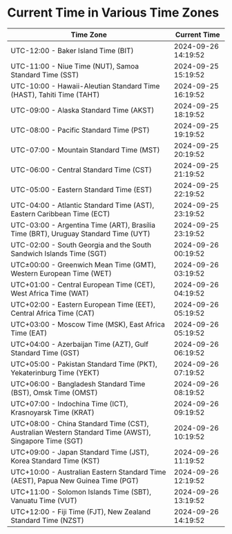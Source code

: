 # Current Time in Various Time Zones

| Time Zone | Current Time |
|-----------|--------------|
| UTC-12:00 - Baker Island Time (BIT) | 2024-09-26 14:19:52 |
| UTC-11:00 - Niue Time (NUT), Samoa Standard Time (SST) | 2024-09-25 15:19:52 |
| UTC-10:00 - Hawaii-Aleutian Standard Time (HAST), Tahiti Time (TAHT) | 2024-09-25 16:19:52 |
| UTC-09:00 - Alaska Standard Time (AKST) | 2024-09-25 18:19:52 |
| UTC-08:00 - Pacific Standard Time (PST) | 2024-09-25 19:19:52 |
| UTC-07:00 - Mountain Standard Time (MST) | 2024-09-25 20:19:52 |
| UTC-06:00 - Central Standard Time (CST) | 2024-09-25 21:19:52 |
| UTC-05:00 - Eastern Standard Time (EST) | 2024-09-25 22:19:52 |
| UTC-04:00 - Atlantic Standard Time (AST), Eastern Caribbean Time (ECT) | 2024-09-25 23:19:52 |
| UTC-03:00 - Argentina Time (ART), Brasília Time (BRT), Uruguay Standard Time (UYT) | 2024-09-25 23:19:52 |
| UTC-02:00 - South Georgia and the South Sandwich Islands Time (SGT) | 2024-09-26 00:19:52 |
| UTC±00:00 - Greenwich Mean Time (GMT), Western European Time (WET) | 2024-09-26 03:19:52 |
| UTC+01:00 - Central European Time (CET), West Africa Time (WAT) | 2024-09-26 04:19:52 |
| UTC+02:00 - Eastern European Time (EET), Central Africa Time (CAT) | 2024-09-26 05:19:52 |
| UTC+03:00 - Moscow Time (MSK), East Africa Time (EAT) | 2024-09-26 05:19:52 |
| UTC+04:00 - Azerbaijan Time (AZT), Gulf Standard Time (GST) | 2024-09-26 06:19:52 |
| UTC+05:00 - Pakistan Standard Time (PKT), Yekaterinburg Time (YEKT) | 2024-09-26 07:19:52 |
| UTC+06:00 - Bangladesh Standard Time (BST), Omsk Time (OMST) | 2024-09-26 08:19:52 |
| UTC+07:00 - Indochina Time (ICT), Krasnoyarsk Time (KRAT) | 2024-09-26 09:19:52 |
| UTC+08:00 - China Standard Time (CST), Australian Western Standard Time (AWST), Singapore Time (SGT) | 2024-09-26 10:19:52 |
| UTC+09:00 - Japan Standard Time (JST), Korea Standard Time (KST) | 2024-09-26 11:19:52 |
| UTC+10:00 - Australian Eastern Standard Time (AEST), Papua New Guinea Time (PGT) | 2024-09-26 12:19:52 |
| UTC+11:00 - Solomon Islands Time (SBT), Vanuatu Time (VUT) | 2024-09-26 13:19:52 |
| UTC+12:00 - Fiji Time (FJT), New Zealand Standard Time (NZST) | 2024-09-26 14:19:52 |

